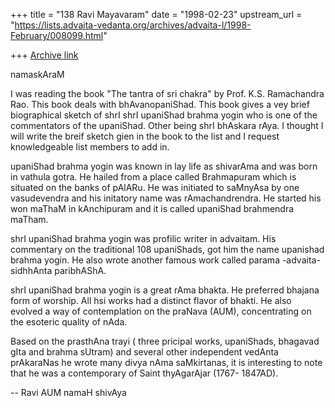 +++
title = "138 Ravi Mayavaram"
date = "1998-02-23"
upstream_url = "https://lists.advaita-vedanta.org/archives/advaita-l/1998-February/008099.html"

+++
[Archive link](https://lists.advaita-vedanta.org/archives/advaita-l/1998-February/008099.html)

namaskAraM

I was reading the book "The tantra of sri chakra" by Prof. K.S.
Ramachandra Rao. This book deals with bhAvanopaniShad. This book gives a
vey brief biographical sketch of shrI shrI upaniShad brahma yogin who is
one of the commentators of the upaniShad. Other being shrI bhAskara rAya.
I thought I will write the breif sketch gien in the book to the list and
I request knowledgeable list members to add in.


upaniShad brahma yogin was known in lay life as shivarAma and was born in
vathula gotra. He hailed from a place called Brahmapuram which is
situated on the banks of pAlARu. He was initiated to saMnyAsa by one
vasudevendra and his initatory name was rAmachandrendra. He started his
won maThaM in kAnchipuram and it is called upaniShad brahmendra maTham.

shrI upaniShad brahma yogin was profilic writer in advaitam. His
commentary on the traditional 108 upaniShads, got him the name upanishad
brahma yogin. He also wrote another famous work called parama -advaita-
sidhhAnta paribhAShA.

shrI upaniShad brahma yogin is a great rAma bhakta. He preferred bhajana
form of worship. All hsi works had a distinct flavor of bhakti. He also
evolved a way of contemplation on the praNava (AUM), concentrating on the
esoteric quality of nAda.

Based on the prasthAna trayi ( three pricipal works, upaniShads, bhagavad
gIta and brahma sUtram) and several other independent vedAnta prAkaraNas
he wrote many divya nAma saMkirtanas, it is interesting to note that he
was a contemporary of Saint thyAgarAjar (1767- 1847AD).

--
Ravi
AUM namaH shivAya

